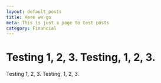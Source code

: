 ```yaml
---
layout: default_posts
title: Here we go
meta: This is just a page to test posts
category: Financial
---
```


<h1 class="major">Testing 1, 2, 3. Testing, 1, 2, 3.</h1>
Testing 1, 2, 3. Testing, 1, 2, 3.

